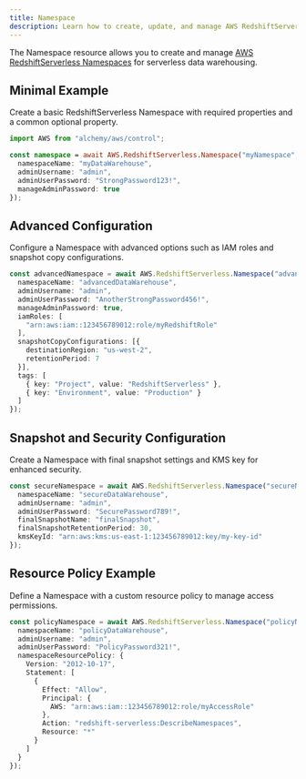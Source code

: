 ```yaml
---
title: Namespace
description: Learn how to create, update, and manage AWS RedshiftServerless Namespaces using Alchemy Cloud Control.
---
```



The Namespace resource allows you to create and manage [AWS RedshiftServerless Namespaces](https://docs.aws.amazon.com/redshiftserverless/latest/userguide/) for serverless data warehousing.

## Minimal Example

Create a basic RedshiftServerless Namespace with required properties and a common optional property.

```ts
import AWS from "alchemy/aws/control";

const namespace = await AWS.RedshiftServerless.Namespace("myNamespace", {
  namespaceName: "myDataWarehouse",
  adminUsername: "admin",
  adminUserPassword: "StrongPassword123!",
  manageAdminPassword: true
});
```

## Advanced Configuration

Configure a Namespace with advanced options such as IAM roles and snapshot copy configurations.

```ts
const advancedNamespace = await AWS.RedshiftServerless.Namespace("advancedNamespace", {
  namespaceName: "advancedDataWarehouse",
  adminUsername: "admin",
  adminUserPassword: "AnotherStrongPassword456!",
  manageAdminPassword: true,
  iamRoles: [
    "arn:aws:iam::123456789012:role/myRedshiftRole"
  ],
  snapshotCopyConfigurations: [{
    destinationRegion: "us-west-2",
    retentionPeriod: 7
  }],
  tags: [
    { key: "Project", value: "RedshiftServerless" },
    { key: "Environment", value: "Production" }
  ]
});
```

## Snapshot and Security Configuration

Create a Namespace with final snapshot settings and KMS key for enhanced security.

```ts
const secureNamespace = await AWS.RedshiftServerless.Namespace("secureNamespace", {
  namespaceName: "secureDataWarehouse",
  adminUsername: "admin",
  adminUserPassword: "SecurePassword789!",
  finalSnapshotName: "finalSnapshot",
  finalSnapshotRetentionPeriod: 30,
  kmsKeyId: "arn:aws:kms:us-east-1:123456789012:key/my-key-id"
});
```

## Resource Policy Example

Define a Namespace with a custom resource policy to manage access permissions.

```ts
const policyNamespace = await AWS.RedshiftServerless.Namespace("policyNamespace", {
  namespaceName: "policyDataWarehouse",
  adminUsername: "admin",
  adminUserPassword: "PolicyPassword321!",
  namespaceResourcePolicy: {
    Version: "2012-10-17",
    Statement: [
      {
        Effect: "Allow",
        Principal: {
          AWS: "arn:aws:iam::123456789012:role/myAccessRole"
        },
        Action: "redshift-serverless:DescribeNamespaces",
        Resource: "*"
      }
    ]
  }
});
```
